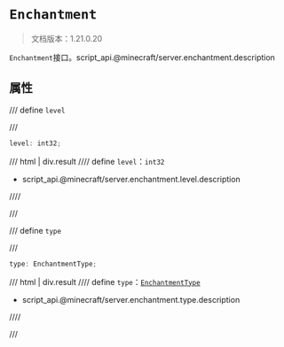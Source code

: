 # `Enchantment`

> 文档版本：1.21.0.20

`Enchantment`接口。script_api.@minecraft/server.enchantment.description

## 属性

/// define
`level`


///

```js
level: int32;
```

/// html | div.result
//// define
`level`：`int32`

- script_api.@minecraft/server.enchantment.level.description


////

///


/// define
`type`


///

```js
type: EnchantmentType;
```

/// html | div.result
//// define
`type`：[`EnchantmentType`](./enchantmenttype.md)

- script_api.@minecraft/server.enchantment.type.description


////

///


